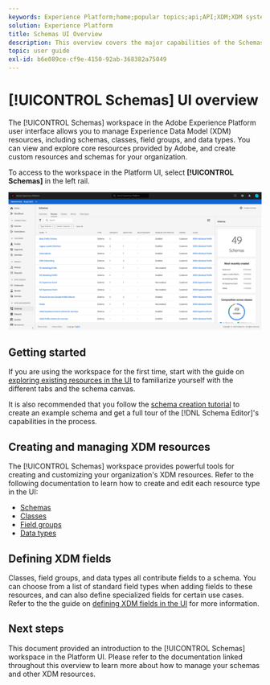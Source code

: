```yaml
---
keywords: Experience Platform;home;popular topics;api;API;XDM;XDM system;experience data model;data model;ui;workspace;
solution: Experience Platform
title: Schemas UI Overview
description: This overview covers the major capabilities of the Schemas workspace in Experience Platform.
topic: user guide
exl-id: b6e089ce-cf9e-4150-92ab-368382a75049
---
```

# [!UICONTROL Schemas] UI overview

The [!UICONTROL Schemas] workspace in the Adobe Experience Platform user interface allows you to manage Experience Data Model (XDM) resources, including schemas, classes, field groups, and data types. You can view and explore core resources provided by Adobe, and create custom resources and schemas for your organization.

To access to the workspace in the Platform UI, select **[!UICONTROL Schemas]** in the left rail.

![](../images/ui/overview/schemas-tab.png)

## Getting started

If you are using the workspace for the first time, start with the guide on [exploring existing resources in the UI](./explore.md) to familiarize yourself with the different tabs and the schema canvas.

It is also recommended that you follow the [schema creation tutorial](../tutorials/create-schema-ui.md) to create an example schema and get a full tour of the [!DNL Schema Editor]'s capabilities in the process.

## Creating and managing XDM resources

The [!UICONTROL Schemas] workspace provides powerful tools for creating and customizing your organization's XDM resources. Refer to the following documentation to learn how to create and edit each resource type in the UI:

* [Schemas](./resources/schemas.md)
* [Classes](./resources/classes.md)
* [Field groups](./resources/field-groups.md)
* [Data types](./resources/data-types.md)

## Defining XDM fields

Classes, field groups, and data types all contribute fields to a schema. You can choose from a list of standard field types when adding fields to these resources, and can also define specialized fields for certain use cases. Refer to the the guide on [defining XDM fields in the UI](./fields/overview.md) for more information.

## Next steps

This document provided an introduction to the [!UICONTROL Schemas] workspace in the Platform UI. Please refer to the documentation linked throughout this overview to learn more about how to manage your schemas and other XDM resources.

